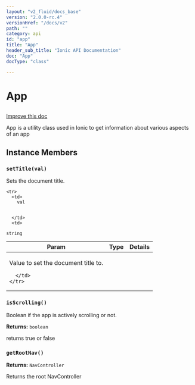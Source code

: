 ```yaml
---
layout: "v2_fluid/docs_base"
version: "2.0.0-rc.4"
versionHref: "/docs/v2"
path: ""
category: api
id: "app"
title: "App"
header_sub_title: "Ionic API Documentation"
doc: "App"
docType: "class"

---
```










<h1 class="api-title">
<a class="anchor" name="app" href="#app"></a>

App





</h1>

<a class="improve-v2-docs" href="http://github.com/driftyco/ionic/edit/master//src/components/app/app.ts#L11">
Improve this doc
</a>






<p>App is a utility class used in Ionic to get information about various aspects of an app</p>




<!-- @usage tag -->


<!-- @property tags -->



<!-- instance methods on the class -->

<h2><a class="anchor" name="instance-members" href="#instance-members"></a>Instance Members</h2>

<div id="setTitle"></div>

<h3>
<a class="anchor" name="setTitle" href="#setTitle"></a>
<code>setTitle(val)</code>
  

</h3>

Sets the document title.


<table class="table param-table" style="margin:0;">
  <thead>
    <tr>
      <th>Param</th>
      <th>Type</th>
      <th>Details</th>
    </tr>
  </thead>
  <tbody>
    
    <tr>
      <td>
        val
        
        
      </td>
      <td>
        
  <code>string</code>
      </td>
      <td>
        <p>Value to set the document title to.</p>

        
      </td>
    </tr>
    
  </tbody>
</table>








<div id="isScrolling"></div>

<h3>
<a class="anchor" name="isScrolling" href="#isScrolling"></a>
<code>isScrolling()</code>
  

</h3>

Boolean if the app is actively scrolling or not.






<div class="return-value">
<i class="icon ion-arrow-return-left"></i>
<b>Returns:</b> 
  <code>boolean</code> <p>returns true or false</p>


</div>




<div id="getRootNav"></div>

<h3>
<a class="anchor" name="getRootNav" href="#getRootNav"></a>
<code>getRootNav()</code>
  

</h3>








<div class="return-value">
<i class="icon ion-arrow-return-left"></i>
<b>Returns:</b> 
  <code>NavController</code> <p>Returns the root NavController</p>


</div>







<!-- related link --><!-- end content block -->


<!-- end body block -->

